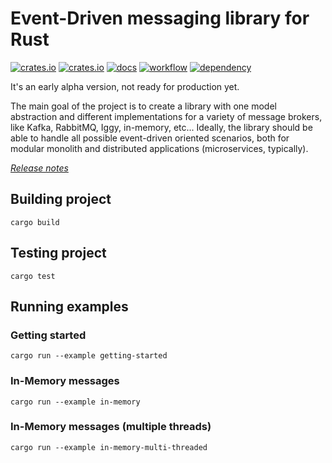 # Event-Driven messaging library for Rust

[![crates.io](https://img.shields.io/crates/v/eventure.svg)](https://crates.io/crates/eventure)
[![crates.io](https://img.shields.io/crates/d/eventure.svg)](https://crates.io/crates/eventure)
[![docs](https://docs.rs/eventure/badge.svg)](https://docs.rs/eventure)
[![workflow](https://github.com/rust-lang-libs/eventure/actions/workflows/build.yml/badge.svg)](https://github.com/rust-lang-libs/eventure/actions/workflows/build.yml)
[![dependency](https://deps.rs/repo/github/rust-lang-libs/eventure/status.svg)](https://deps.rs/repo/github/rust-lang-libs/eventure)

It's an early alpha version, not ready for production yet.

The main goal of the project is to create a library with one model abstraction and different implementations 
for a variety of message brokers, like Kafka, RabbitMQ, Iggy, in-memory, etc... Ideally, the library should
be able to handle all possible event-driven oriented scenarios, both for modular monolith and distributed
applications (microservices, typically).

[*Release notes*](https://github.com/rust-lang-libs/eventure/releases)

## Building project
`cargo build`

## Testing project
`cargo test`

## Running examples

### Getting started
`cargo run --example getting-started`

### In-Memory messages
`cargo run --example in-memory`

### In-Memory messages (multiple threads)
`cargo run --example in-memory-multi-threaded`
